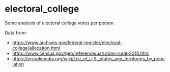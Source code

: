 # electoral_college
Some analysis of electoral college votes per person

Data from:

- https://www.archives.gov/federal-register/electoral-college/allocation.html
- https://www.census.gov/geo/reference/ua/urban-rural-2010.html
- https://en.wikipedia.org/wiki/List_of_U.S._states_and_territories_by_population
